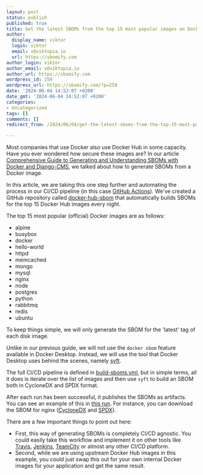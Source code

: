 ```yaml
---
layout: post
status: publish
published: true
title: Get the latest SBOMs from the top 15 most popular images on Docker Hub
author:
  display_name: viktor
  login: viktor
  email: v@viktopia.io
  url: https://sbomify.com
author_login: viktor
author_email: v@viktopia.io
author_url: https://sbomify.com
wordpress_id: 259
wordpress_url: https://sbomify.com/?p=259
date: '2024-06-04 14:52:07 +0200'
date_gmt: '2024-06-04 14:52:07 +0200'
categories:
- Uncategorized
tags: []
comments: []
redirect_from: /2024/06/04/get-the-latest-sboms-from-the-top-15-most-popular-images-on-docker-hub/

---
```


Most companies that use Docker also use Docker Hub in some capacity. Have you ever wondered how secure these images are? In our article [Comprehensive Guide to Generating and Understanding SBOMs with Docker and Django-CMS](https://sbomify.com/2024/05/27/comprehensive-guide-to-generating-and-understanding-sboms-with-docker-and-django-cms/), we talked about how to generate SBOMs from a Docker image.

In this article, we are taking this one step further and automating the process in our CI/CD pipeline (in this case [GitHub Actions](https://docs.github.com/en/actions)). We've created a GitHub repository called [docker-hub-sbom](https://github.com/sbomify/docker-hub-sbom) that automatically builds SBOMs for the top 15 Docker Hub images every night.

The top 15 most popular (official) Docker images are as follows:

- alpine
- busybox
- docker
- hello-world
- httpd
- memcached
- mongo
- mysql
- nginx
- node
- postgres
- python
- rabbitmq
- redis
- ubuntu

To keep things simple, we will only generate the SBOM for the 'latest' tag of each disk image.

Unlike in our previous guide, we will not use the `docker sbom` feature available in Docker Desktop. Instead, we will use the tool that Docker Desktop uses behind the scenes, namely [syft](https://github.com/anchore/syft).

The full CI/CD pipeline is defined in [build-sboms.yml](https://github.com/sbomify/docker-hub-sbom/blob/master/.github/workflows/build-sboms.yml), but in simple terms, all it does is iterate over the list of images and then use `syft` to build an SBOM both in CycloneDX and SPDX format.

After each run has been successful, it publishes the SBOMs as artifacts. You can see an example of this in [this run](https://github.com/sbomify/docker-hub-sbom/actions/runs/9359480735). For instance, you can download the SBOM for nginx ([CycloneDX](https://github.com/sbomify/docker-hub-sbom/actions/runs/9359480735/artifacts/1564889381) and [SPDX](https://github.com/sbomify/docker-hub-sbom/actions/runs/9359480735/artifacts/1564889383)).

There are a few important things to point out here:

- First, this way of generating SBOMs is completely CI/CD agnostic. You could easily take this workflow and implement it on other tools like [Travis](https://www.travis-ci.com/), [Jenkins](https://www.jenkins.io/), [TeamCity](https://www.jetbrains.com/teamcity/) or almost any other CI/CD platform.
- Second, while we are using upstream Docker Hub images in this example, you could just swap this out for your own internal Docker images for your application and get the same result.
